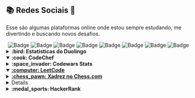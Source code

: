 ## :books: Redes Sociais :space_invader:

Esse são algumas plataformas online onde estou sempre estudando, me divertindo e buscando novos desafios.

<div align="center"> 
<img src="https://img.shields.io/badge/TryHackMe-212C42.svg?style=for-the-badge&logo=TryHackMe&logoColor=white" alt="Badge">
<img src="https://img.shields.io/badge/Hack%20The%20Box-9FEF00.svg?style=for-the-badge&logo=Hack-The-Box&logoColor=black" alt="Badge">
<img src="https://img.shields.io/badge/CodeChef-5B4638.svg?style=for-the-badge&logo=CodeChef&logoColor=white" alt="Badge">
<img src="https://img.shields.io/badge/HackerRank-00EA64.svg?style=for-the-badge&logo=HackerRank&logoColor=white" alt="Badge">
<img src="https://img.shields.io/badge/LeetCode-FFA116.svg?style=for-the-badge&logo=LeetCode&logoColor=white" alt="Badge">
<img src="https://img.shields.io/badge/Chess.com-81B64C.svg?style=for-the-badge&logo=chessdotcom&logoColor=white" alt="Badge">
<img src="https://img.shields.io/badge/Lichess-000000.svg?style=for-the-badge&logo=Lichess&logoColor=white" alt="Badge">
<img src="https://img.shields.io/badge/Duolingo-58CC02.svg?style=for-the-badge&logo=Duolingo&logoColor=white" alt="Badge">
</div>

<!-- DUOLINGO  -->
<details close>
<summary> <b> :bird: Estatísticas do Duolingo</b> </summary>

<div align="center">
<a href="https://www.duolingo.com/profile/mayannait">
<img alt="duolingo" src="https://github-duolingo-widget.onrender.com/api/duolingo-badge?username=mayannait&darkMode=true" width="350"/>
</br>
<img alt="duolingo" src="https://duolingo-stats-card.vercel.app/api?username=mayannait&theme=onedark" width="350"/>
</a>
</div>
</details>

<details open>
<summary> <b> :cook: CodeChef </b> </summary>

</details>
  
<!-- CODEWARS -->
<details close>
<summary> <b> :space_invader: Codewars Stats</b> </summary>

<p align="center">
​<a href="https://www.codewars.com/users/mayannaoliveira">
<img alt="codewars" src="https://github.r2v.ch/codewars?user=mayannaoliveira&name=true&top_languages=true&stroke=white&theme=default"/>
  </br>
<img alt="codewars" src="https://www.codewars.com/users/mayannaoliveira/badges/large"/>
</p>
</details>
  
<details open>
<summary> <b>:computer: LeetCode </b> </summary>

</details>

<details close>
<summary> <b> :chess_pawn: Xadrez no Chess.com </b> </summary>
<!-- CHESS.COM https://github.com/Prathamesh-B/chesscom-stats-svg -->
<div align="center">
<img src="https://chesscom-stats-svg.vercel.app/stats?username=mayannait&theme=dark&borderRadius=3" alt="ChessStats"/>
</br>
<!--START_SECTION:chessStats-->
<!--END_SECTION:chessStats-->
</div>
</details>

<!-- DISCORD https://github.com/dgibbs64/discord-banners -->
<details close>
<summary> <b> :speech_balloon: Dev Collab no Discord </b></summary>
<div align="center">
<a href="https://discord.gg/HGSssaDp">
<img src="https://discord.com/api/guilds/1374165390036308101/widget.png?style=banner4" alt="Badge-Discord">
</a>
<sup>Clique na imagem acima venha participar do servidor Dev Collab no Discord, estamos sempre compartilhando assuntos ligados a tecnologia, cursos e games.</sup>
</br>
<img src="https://img.shields.io/discord/1374165390036308101?style=flat&logo=discord&label=Dev%20Collab&labelColor=white&color=5865F2" alt="dev-collab">
</div>
</details>

<!-- HACKERANK-->
<details close>
<summary> <b>:medal_sports: HackerRank </b></summary>
<div align="center">
<img alt="points" src="https://hackerrank-stats.vercel.app/api?username=mayannait"/>
</div>
</details>
